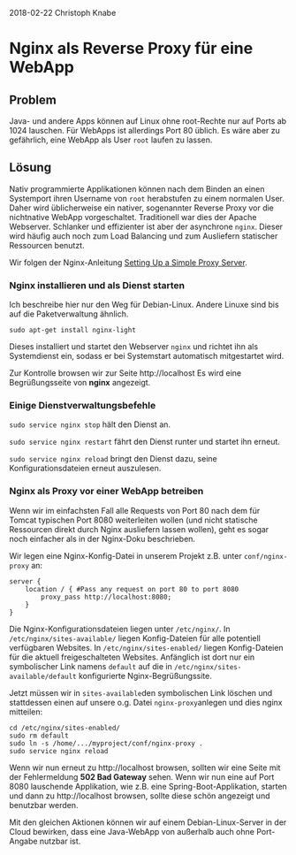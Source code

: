 2018-02-22 Christoph Knabe

# Nginx als Reverse Proxy für eine WebApp

## Problem

Java- und andere Apps können auf Linux ohne root-Rechte nur auf Ports ab 1024 lauschen. Für WebApps ist allerdings Port 80 üblich. Es wäre aber zu gefährlich, eine WebApp als User `root` laufen zu lassen.

## Lösung

Nativ programmierte Applikationen können nach dem Binden an einen Systemport ihren Username von `root` herabstufen zu einem normalen User. Daher wird üblicherweise ein nativer, sogenannter Reverse Proxy vor die nichtnative WebApp vorgeschaltet. Traditionell war dies der Apache Webserver. Schlanker und effizienter ist aber der asynchrone `nginx`. Dieser wird häufig auch noch zum Load Balancing und zum Ausliefern statischer Ressourcen benutzt.

Wir folgen der Nginx-Anleitung [Setting Up a Simple Proxy Server](https://nginx.org/en/docs/beginners_guide.html#proxy).

### Nginx installieren und als Dienst starten

Ich beschreibe hier nur den Weg für Debian-Linux. Andere Linuxe sind bis auf die Paketverwaltung ähnlich.

`sudo apt-get install nginx-light`

Dieses installiert und startet den Webserver `nginx` und richtet ihn als Systemdienst ein, sodass er bei Systemstart automatisch mitgestartet wird.

Zur Kontrolle browsen wir zur Seite http://localhost
Es wird eine Begrüßungsseite von **nginx** angezeigt.

### Einige Dienstverwaltungsbefehle

`sudo service nginx stop` hält den Dienst an.

`sudo service nginx restart` fährt den Dienst runter und startet ihn erneut.

`sudo service nginx reload` bringt den Dienst dazu, seine Konfigurationsdateien erneut auszulesen.

### Nginx als Proxy vor einer WebApp betreiben

Wenn wir im einfachsten Fall alle Requests von Port 80 nach dem für Tomcat typischen Port 8080 weiterleiten wollen (und nicht statische Ressourcen direkt durch Nginx ausliefern lassen wollen), geht es sogar noch einfacher als in der Nginx-Doku beschrieben.

Wir legen eine Nginx-Konfig-Datei in unserem Projekt z.B. unter `conf/nginx-proxy` an:

```
server {
    location / { #Pass any request on port 80 to port 8080
        proxy_pass http://localhost:8080;
    }
}
```

Die Nginx-Konfigurationsdateien liegen unter `/etc/nginx/`.
In  `/etc/nginx/sites-available/` liegen Konfig-Dateien für alle potentiell verfügbaren Websites.
In  `/etc/nginx/sites-enabled/` liegen Konfig-Dateien für die aktuell freigeschalteten Websites. Anfänglich ist dort nur ein symbolischer Link namens `default` auf die in  `/etc/nginx/sites-available/default` konfigurierte Nginx-Begrüßungssite.

Jetzt müssen wir  in `sites-available`den symbolischen Link löschen und stattdessen einen auf unsere o.g. Datei `nginx-proxy`anlegen und dies nginx mitteilen:

```
cd /etc/nginx/sites-enabled/
sudo rm default
sudo ln -s /home/.../myproject/conf/nginx-proxy .
sudo service nginx reload
```

Wenn wir nun erneut zu http://localhost browsen, sollten wir eine Seite mit der Fehlermeldung **502 Bad Gateway** sehen.
Wenn wir nun eine auf Port 8080 lauschende Applikation, wie z.B. eine Spring-Boot-Applikation, starten und dann zu http://localhost browsen, sollte diese schön angezeigt und benutzbar werden.

Mit den gleichen Aktionen können wir auf einem Debian-Linux-Server in der Cloud bewirken, dass eine Java-WebApp von außerhalb auch ohne Port-Angabe nutzbar ist.